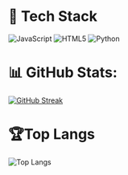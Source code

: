 # 🧱 Tech Stack
![JavaScript](https://img.shields.io/badge/javascript-%23323330.svg?style=flat&logo=javascript&logoColor=%23F7DF1E) ![HTML5](https://img.shields.io/badge/html5-%23E34F26.svg?style=flat&logo=html5&logoColor=white) ![Python](https://img.shields.io/badge/python-3670A0?style=flat&logo=python&logoColor=ffdd54)

# 📊 GitHub Stats:
[![GitHub Streak](https://github-readme-streak-stats.herokuapp.com?user=mikhaelsiallagan&theme=whatsapp-dark2)](https://git.io/streak-stats)

# 🏆Top Langs
![Top Langs](https://github-readme-stats.vercel.app/api/top-langs/?username=mikhaelsiallagan&layout=compact)
